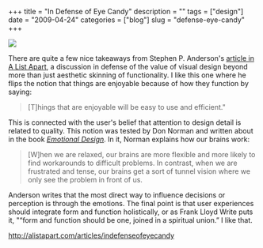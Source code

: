 +++
title = "In Defense of Eye Candy"
description = ""
tags = ["design"]
date = "2009-04-24"
categories = ["blog"]
slug = "defense-eye-candy"
+++



  <div class="notebook-screenshot"><a href="http://alistapart.com/articles/indefenseofeyecandy"><img id='bluga-thumbnail-1575' class='bluga-thumbnail large' src='http://media.konigi.com/bluga/
wt49f1cf4912a1f.jpg'/></a></div><p>There are quite a few nice takeaways from Stephen P. Anderson's <a href="http://alistapart.com/articles/indefenseofeyecandy">article in A List Apart</a>, a discussion in defense of the value of visual design beyond more than just aesthetic skinning of functionality. I like this one where he flips the notion that things are enjoyable because of how they function by saying:</p>
<blockquote><p>[T]hings that are enjoyable will be easy to use and efficient."</p></blockquote>
<p>This is connected with the user's belief that attention to design detail is related to quality. This notion was tested by Don Norman and written about in the book <em><a href="http://books.google.com/books?id=h_wAbnGlOC4C&amp;printsec=frontcover&amp;dq=emotional+design#PPP13,M1">Emotional Design</a></em>. In it, Norman explains how our brains work:</p>
<blockquote><p>[W]hen we are relaxed, our brains are more flexible and more likely to find workarounds to difficult problems. In contrast, when we are frustrated and tense, our brains get a sort of tunnel vision where we only see the problem in front of us.</p></blockquote>
<p>Anderson writes that the most direct way to influence decisions or perception is through the emotions. The final point is that user experiences should integrate form and function holistically, or as Frank Lloyd Write puts it, "“form and function should be one, joined in a spiritual union.” I like that. </p>
    
  <a href="http://alistapart.com/articles/indefenseofeyecandy">http://alistapart.com/articles/indefenseofeyecandy</a>
